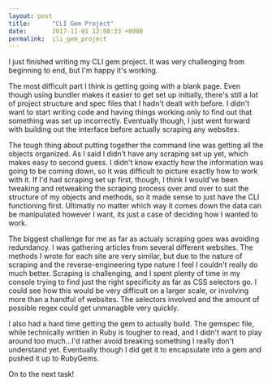 ```yaml
---
layout: post
title:      "CLI Gem Project"
date:       2017-11-01 12:08:33 +0000
permalink:  cli_gem_project
---
```



I just finished writing my CLI gem project. It was very challenging from beginning to end, but I'm happy it's working.

The most difficult part I think is getting going with a blank page. Even though using bundler makes it easier to get set up initially, there's still a lot of project structure and spec files that I hadn't dealt with before. I didn't want to start writing code and having things working only to find out that something was set up incorrectly. Eventually though, I just went forward with building out the interface before actually scraping any websites.

The tough thing about putting together the command line was getting all the objects organized. As I said I didn't have any scraping set up yet, which makes easy to second guess. I didn't know exactly how the information was going to be coming down, so it was difficult to picture exactly how to work with it. If I'd had scraping set up first, though, I think I would've been tweaking and retweaking the scraping process over and over to suit the structure of my objects and methods, so it made sense to just have the CLI functioning first. Ultimatly no matter which way it comes down the data can be manipulated however I want, its just a case of deciding how I wanted to work.

The biggest challenge for me as far as actualy scraping goes was avoiding redundancy. I was gathering articles from several different websites. The methods I wrote for each site are very similar, but due to the nature of scraping and the reverse-engineering type nature I feel I couldn't really do much better. Scraping is challenging, and I spent plenty of time in my console trying to find just the right specificity as far as CSS selectors go. I could see how this would be very difficult on a larger scale, or involving more than a handful of websites. The selectors involved and the amount of possible regex could get unmanagble very quickly.

I also had a hard time getting the gem to actually build. The gemspec file, while technically written in Ruby is tougher to read, and I didn't want to play around too much...I'd rather avoid breaking something I really don't understand yet. Eventually though I did get it to encapsulate into a gem and pushed it up to RubyGems.

On to the next task!
